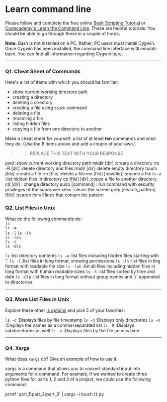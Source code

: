 # Learn command line

Please follow and complete the free online [Bash Scripting Tutorial](https://ryanstutorials.net/bash-scripting-tutorial/) or [Codecademy's Learn the Command Line](https://www.codecademy.com/learn/learn-the-command-line). These are helpful tutorials. You should be able to go through these in a couple of hours.

**Note:** Bash is not installed on a PC. Rather, PC users must install Cygwin. Once Cygwin has been installed, the command line interface witll _emulate_ bash. You can find all information regarding Cygwin [here](https://www.cygwin.com/).

---

### Q1.  Cheat Sheet of Commands  

Here's a list of items with which you should be familiar:  
* show current working directory path
* creating a directory
* deleting a directory
* creating a file using `touch` command
* deleting a file
* renaming a file
* listing hidden files
* copying a file from one directory to another

Make a cheat sheet for yourself: a list of at least **ten** commands and what they do.  (Use the 8 items above and add a couple of your own.)  

> > REPLACE THIS TEXT WITH YOUR RESPONSE

pwd :show current working directory path
mkdir [dir] :create a directory
rm -R [dir] :delete directory and files
rmdir [dir] :delete empty directory
touch [file] :create a file
rm [file] :delete a file
mv [file] [newfile] :rename a file
ls -a :list hidden files in directory
cp [file] [dir] :copye a file to another directory
cd [dir] : change directory
sudo [command] : run command with security privileges of the superuser
clear :clears the screen
grep [search_pattern] [file] :search for all lines that contain the pattern

### Q2.  List Files in Unix   

What do the following commands do:  
`ls`  
`ls -a`  
`ls -l`
`ls -lh`  
`ls -lah`  
`ls -t`  
`ls -Glp`  

`ls`  :list directory contents
`ls -a`  :list files including hidden files starting with '.'
`ls -l`  :list files in long format, showing permissions
`ls -lh`  :list files in ling format with readable file size
`ls -lah`  :list all files including hidden files in long format with human readable sizes
`ls -t`  :list files sorted by time and date
`ls -Glp`  :list files in long format without group names and '/' appended to directories

---

### Q3.  More List Files in Unix  

Explore these other [ls options](http://www.techonthenet.com/unix/basic/ls.php) and pick 5 of your favorites:

`ls -c`  :Displays files by file timestamp
`ls -d`  :Displays only directories
`ls -m`  :Displays the names as a comma-separated list
`ls -R`  :Displays subdirectories as well
`ls -u`  :Displays files by the file access time

---

### Q4.  Xargs   

What does `xargs` do? Give an example of how to use it.

xargs is a command that allows you to convert standard input into arguments for a command. For example, if we wanted to create three python files for parts 1, 2 and 3 of a project, we could use the following command:

printf 'part_1\part_2\part_3\' | xargs -i touch {}.py



